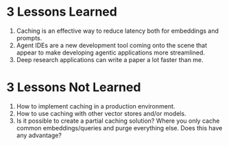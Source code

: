 # 3 Lessons Learned

1. Caching is an effective way to reduce latency both for embeddings and prompts.
2. Agent IDEs are a new development tool coming onto the scene that appear to make developing agentic applications more streamlined.
3. Deep research applications can write a paper a lot faster than me.

# 3 Lessons Not Learned

1. How to implement caching in a production environment.
2. How to use caching with other vector stores and/or models.
3. Is it possible to create a partial caching solution? Where you only cache common embeddings/queries and purge everything else. Does this have any advantage?